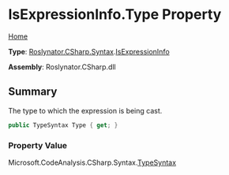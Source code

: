 # IsExpressionInfo\.Type Property

[Home](../../../../../README.md)

**Type**: [Roslynator.CSharp.Syntax](../../README.md)\.[IsExpressionInfo](../README.md)

**Assembly**: Roslynator\.CSharp\.dll

## Summary

The type to which the expression is being cast\.

```csharp
public TypeSyntax Type { get; }
```

### Property Value

Microsoft\.CodeAnalysis\.CSharp\.Syntax\.[TypeSyntax](https://docs.microsoft.com/en-us/dotnet/api/microsoft.codeanalysis.csharp.syntax.typesyntax)

